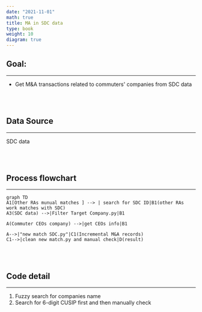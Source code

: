 ```yaml
---
date: "2021-11-01"
math: true
title: MA in SDC data
type: book
weight: 10
diagram: true
---
```


## Goal:
---
- Get M&A transactions related to commuters' companies from SDC data

<br></br>
## Data Source
---
SDC data

<br></br>
## Process flowchart
---
```mermaid
graph TD
A1[Other RAs munual matches ] --> | search for SDC ID|B1(other RAs work matches with SDC)
A3(SDC data) -->|Filter Target Company.py|B1 

A(Commuter CEOs company) -->|get CEOs info|B1

A-->|"new match SDC.py"|C1(Incremental M&A records)
C1-->|clean new match.py and manual check|D(result)
```
<br></br>
## Code detail
---
1. Fuzzy search for companies name
2. Search for 6-digit CUSIP first and then manually check